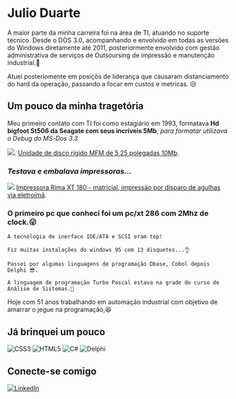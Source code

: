 
# Julio Duarte

A maior parte da minha carreira foi na área de TI, atuando no suporte técnico.
Desde o DOS 3.0, acompanhando e envolvido em todas as versões do Windows diretamente até 2011, posteriormente envolvido com gestão administrativa de serviços de Outsoursing de impressão e manutenção industrial.👀

Atuei posteriomente em posiçõs de liderança que causaram distanciamento do hard da operação, passando a focar em custos e metricas. 😒

## Um pouco da minha tragetória

Meu primeiro contato com TI foi como estagiário em 1993, formatava **Hd bigfoot St506 da Seagate com seus incríveis 5Mb**, *para formatar utilizava o Debug do MS-Dos 3.3*

![](https://blogger.googleusercontent.com/img/b/R29vZ2xl/AVvXsEjkKxNg8FAFT9SKYQlqLJZLVAH8qhBDCa544fz6-UWHXYRkgANdclkG9KIFL08v3s5TJ0OCNQCiPtrwOVZE9jbjTCIFpkFna6Rn3-9pibuqATws9pRyGcz3WPeMhfGsx_Rpjn49TxDH3eTqw9kcPNl8pTdUvotgsZMn6eIH-q0r19Tn1SIRjmwc5CpGEU0/s320/5.25_inch_MFM_hard_disk_drive%20(1).jpg).
[Unidade de disco rígido MFM de 5,25 polegadas 10Mb](https://en.wikipedia.org/wiki/ST506/ST412).

### *Testava e embalava impressoras...*

![](https://blogger.googleusercontent.com/img/b/R29vZ2xl/AVvXsEhgBgxYgthahJ5E-5E5LjL4qFh-z3v6kc0yCq_FaKBuuvBFMVYOgbK8i8tdjB8_iwOLTqM0CUOEyeQoFlAxueXENBCs0iP9YbUPB7DwbpL86DUzgfaDW5fFbu_C_a1hDALc_Y_nv2E1ovAcvlcFbgdZ1uiAX3Pnk7IS7hqIkdNHrUS4XENPVzmkWess50E/s320/Impressora-matricial-Rima-modelo-XT-180-22.png)
[Impressora Rima XT 180 - matricial, impressão por disparo de agulhas via eletroímã](https://sites.unoeste.br/museu/impressora-matricial-rima-xt-180/).

### **O primeiro pc que conheci foi um pc/xt 286 com 2Mhz de clock.😜**

    A tecnologia de inerface IDE/ATA e SCSI eram top!

    Fiz muitas instalações do windows 95 com 13 disquetes...👌

    Passei por algumas linguagens de programação Dbase, Cobol depois Delphi 😎.

    A linguagem de programação Turbo Pascal estava na grade do curso de Análise de Sistemas.👀

Hoje com 51 anos trabalhando em automação industrial com objetivo de amarrar o jegue na programação,😆

## Já brinquei um pouco

![CSS3](https://img.shields.io/badge/CSS3-1572B6?style=for-the-badge&logo=css3&logoColor=white) 
![HTML5](https://img.shields.io/badge/HTML5-E34F26?style=for-the-badge&logo=html5&logoColor=white)
![C#](https://img.shields.io/badge/C%23-239120?style=for-the-badge&logo=c-sharp&logoColor=white)
![Delphi](https://img.shields.io/badge/Delphi-CC342D?style=for-the-badge&logo=delphi&logoColor=white)

## Conecte-se comigo
[![LinkedIn](https://img.shields.io/badge/LinkedIn-0077B9?style=for-the-badge&logo=linkedin&logoColor=black)](https://www.linkedin.com/in/julio-duarte-43817b282/)

